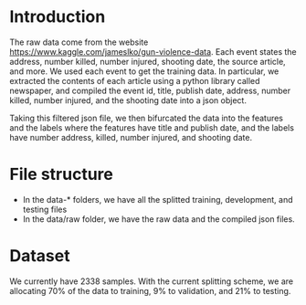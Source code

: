 # Introduction
The raw data come from the website https://www.kaggle.com/jameslko/gun-violence-data. Each event states the address, number killed, number injured, shooting date, the source article, and more. We used each event to get the training data. In particular, we extracted the contents of each article using a python library called newspaper, and compiled the event id, title, publish date, address, number killed, number injured, and the shooting date into a json object. 

Taking this filtered json file, we then bifurcated the data into the features and the labels where the features have title and publish date, and the labels have number address, killed, number injured, and shooting date.

# File structure
* In the data-* folders, we have all the splitted training, development, and testing files
* In the data/raw folder, we have the raw data and the compiled json files. 

# Dataset
We currently have 2338 samples. With the current splitting scheme, we are allocating 70% of the data to training, 9% to validation, and 21% to testing.
